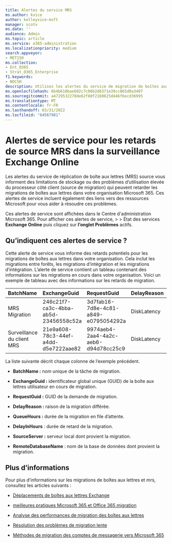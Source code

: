 ```yaml
---
title: Alertes du service MRS
ms.author: kvice
author: kelleyvice-msft
manager: scotv
ms.date: ''
audience: Admin
ms.topic: article
ms.service: o365-administration
ms.localizationpriority: medium
search.appveyor:
- MET150
ms.collection:
- Ent_O365
- Strat_O365_Enterprise
f1.keywords:
- NOCSH
description: Utilisez les alertes du service de migration de boîtes aux lettres pour surveiller les retards dans les demandes de migration de boîtes aux lettres dans votre organisation.
ms.openlocfilehash: 6b4b618bae602c7c06b2d6371e39cc865d0a3407
ms.sourcegitcommit: a4729532278de62f80f2160825d446f6ecd36995
ms.translationtype: MT
ms.contentlocale: fr-FR
ms.lasthandoff: 03/31/2022
ms.locfileid: "64567981"
---
```

# <a name="service-alerts-for-mrs-source-delays-in-exchange-online-monitoring"></a>Alertes de service pour les retards de source MRS dans la surveillance Exchange Online

Les alertes du service de réplication de boîte aux lettres (MRS) source vous informent des limitations de stockage ou des problèmes d’utilisation élevée du processeur côté client (source de migration) qui peuvent retarder les migrations de boîtes aux lettres dans votre organisation Microsoft 365. Ces alertes de service incluent également des liens vers des ressources Microsoft pour vous aider à résoudre ces problèmes.

Ces alertes de service sont affichées dans le Centre d'administration Microsoft 365. Pour afficher ces alertes de service,<a href="https://go.microsoft.com/fwlink/p/?linkid=842900" target="_blank"></a> >  >  État des services **Exchange Online** puis cliquez sur **l’onglet Problèmes** actifs.

## <a name="what-do-these-service-alerts-indicate"></a>Qu’indiquent ces alertes de service ?

Cette alerte de service vous informe des retards potentiels pour les migrations de boîtes aux lettres dans votre organisation. Cela inclut les migrations entre forêts, les migrations d’intégration et les migrations d’intégration. L’alerte de service contient un tableau contenant des informations sur les migrations en cours dans votre organisation. Voici un exemple de tableau avec des informations sur les retards de migration.

| BatchName | ExchangeGuid | RequestGuid | DelayReason |QueuedHours | DelayInHours | SourceServer | RemoteDatabaseName |
|:---------|:---------|:---------|:---------|:---------|:---------|:---------|:---------|
|MRS Migration|246c21f7-ca3c-4bba-ab5d-23456558c52a|3d7fab16-7d8e-4c81-a849-e0795054292a|DiskLatency|35.2|27.3|RD1GBL01EXCH003|GBL01EDAG001-db002|
|Surveillance du client MRS|21e9a608-78c3-44ef-a4dd-d5e7222aae82|9974aeb4-2aa4-4a2c-aeb6-d94d78cc25c9|DiskLatency|0.4|0.9|RD1GBL01EXCH010|GBL01EDAG010-db003|

La liste suivante décrit chaque colonne de l’exemple précédent.

- **BatchName :** nom unique de la tâche de migration.

- **ExchangeGuid :** identificateur global unique (GUID) de la boîte aux lettres utilisateur en cours de migration.

- **RequestGuid :** GUID de la demande de migration.

- **DelayReason :** raison de la migration différée.

- **QueueHours :** durée de la migration en file d’attente.

- **DelayInHours** : durée de retard de la migration.

- **SourceServer :** serveur local dont provient la migration.

- **RemoteDatabaseName** : nom de la base de données dont provient la migration.

## <a name="more-information"></a>Plus d’informations

Pour plus d’informations sur les migrations de boîtes aux lettres et mrs, consultez les articles suivants :

- [Déplacements de boîtes aux lettres Exchange](/exchange/recipients/mailbox-moves)

- [meilleures pratiques Microsoft 365 et Office 365 migration](/exchange/mailbox-migration/office-365-migration-best-practices)

- [Analyse des performances de migration des boîtes aux lettres](https://techcommunity.microsoft.com/t5/exchange-team-blog/mailbox-migration-performance-analysis/ba-p/587134)

- [Résolution des problèmes de migration lente](https://techcommunity.microsoft.com/t5/exchange-team-blog/troubleshooting-slow-migrations/ba-p/1795706)

- [Méthodes de migration des comptes de messagerie vers Microsoft 365](/exchange/mailbox-migration/mailbox-migration)
